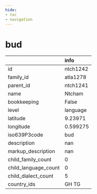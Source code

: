 ```yaml
---
hide:
- toc
- navigation
---
```

# bud
|                      | info     |
|:---------------------|:---------|
| id                   | ntch1242 |
| family_id            | atla1278 |
| parent_id            | ntch1241 |
| name                 | Ntcham   |
| bookkeeping          | False    |
| level                | language |
| latitude             | 9.23971  |
| longitude            | 0.599275 |
| iso639P3code         | bud      |
| description          | nan      |
| markup_description   | nan      |
| child_family_count   | 0        |
| child_language_count | 0        |
| child_dialect_count  | 5        |
| country_ids          | GH TG    |